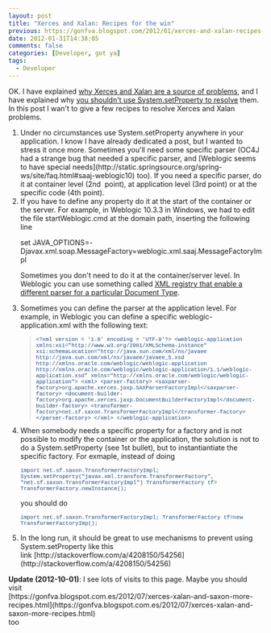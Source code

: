 ```yaml
---
layout: post
title: "Xerces and Xalan: Recipes for the win"
previous: https://gonfva.blogspot.com/2012/01/xerces-and-xalan-recipes-for-win.html
date: 2012-01-31T14:38:05
comments: false
categories: [Developer, got ya]
tags:
  - Developer
---
```


OK. I have explained [why Xerces and Xalan are a source of problems](https://gonfva.blogspot.com/2012/01/things-about-xerces-xalan-and-saxon-i_18.html), and I have explained why [you shouldn't use System.setProperty to resolve](https://gonfva.blogspot.com/2012/01/things-about-xerces-xalan-and-saxon-i_29.html) them. In this post I wan't to give a few recipes to resolve Xerces and Xalan problems.



<ol><li>Under no circumstances use System.setProperty anywhere in your application. I know I have already dedicated a post, but I wanted to stress it once more. Sometimes you'll need some specific parser (OC4J had a strange bug that needed a specific parser, and [Weblogic seems to have special needs](http://static.springsource.org/spring-ws/site/faq.html#saaj-weblogic10) too). If you need a specific parser, do it at container level (2nd&nbsp; point), at application level (3rd point) or at the specific code (4th point).</li><li>If you have to define any property do it at the start of the container or the server. For example, in Weblogic 10.3.3 in Windows, we had to edit the file startWeblogic.cmd at the domain path, inserting the following line</li><ol>
</ol>set JAVA_OPTIONS=-Djavax.xml.soap.MessageFactory=weblogic.xml.saaj.MessageFactoryImpl


Sometimes you don't need to do it at the container/server level. In Weblogic you can use something called [XML registry that enable a different parser for a particular Document Type](http://docs.oracle.com/cd/E11035_01/wls100/xml/admin.html). <li>Sometimes you can define the parser at the application level. For example, in Weblogic you can define a specific weblogic-application.xml with the following text:
<blockquote style="color: #1f497d; font-family: 'Courier New'; font-size: 8pt;">&lt;?xml version = '1.0' encoding = 'UTF-8'?&gt;
&lt;weblogic-application xmlns:xsi="http://www.w3.org/2001/XMLSchema-instance"
xsi:schemaLocation="http://java.sun.com/xml/ns/javaee
http://java.sun.com/xml/ns/javaee/javaee_5.xsd
http://xmlns.oracle.com/weblogic/weblogic-application
http://xmlns.oracle.com/weblogic/weblogic-application/1.1/weblogic-application.xsd"
xmlns="http://xmlns.oracle.com/weblogic/weblogic-application"&gt;
&lt;xml&gt;
&lt;parser-factory&gt;
&lt;saxparser-factory&gt;org.apache.xerces.jaxp.SAXParserFactoryImpl&lt;/saxparser-factory&gt;
&lt;document-builder-factory&gt;org.apache.xerces.jaxp.DocumentBuilderFactoryImpl&lt;/document-builder-factory&gt;
&lt;transformer-factory&gt;net.sf.saxon.TransformerFactoryImpl&lt;/transformer-factory&gt;
&lt;/parser-factory&gt;
&lt;/xml&gt;
&lt;/weblogic-application&gt; </blockquote></li><li>When somebody needs a specific property for a factory and is not possible to modify the container or the application, the solution is not to do a System.setProperty (see 1st bullet), but to instantiantiate the specific factory. For exmaple, instead of doing


<span lang="EN-US" style="color: #1f497d; font-family: 'Courier New'; font-size: 8pt;">import net.sf.saxon.TransformerFactoryImpl;
System.setProperty("javax.xml.transform.TransformerFactory",
&nbsp; &nbsp; &nbsp; "net.sf.saxon.TransformerFactoryImpl")
TransformerFactory tf= TransformerFactory.newInstance();</span>


you should do


<span lang="EN-US" style="color: #1f497d; font-family: 'Courier New'; font-size: 8pt;">import net.sf.saxon.TransformerFactoryImpl;
TransformerFactory tf=new TransformerFactoryImp();</span></li>


<li>In the long run, it should be great to use&nbsp;mechanisms&nbsp;to prevent using System.setProperty like this link&nbsp;[http://stackoverflow.com/a/4208150/54256](http://stackoverflow.com/a/4208150/54256)</li></ol><div><b>Update (2012-10-01)</b>: I see lots of visits to this page. Maybe you should visit&nbsp;</div><div>
</div><div>[https://gonfva.blogspot.com.es/2012/07/xerces-xalan-and-saxon-more-recipes.html](https://gonfva.blogspot.com.es/2012/07/xerces-xalan-and-saxon-more-recipes.html)</div><div>
</div><div>too</div>
